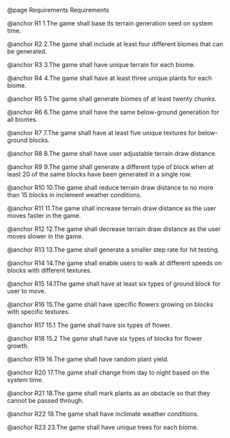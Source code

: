 @page Requirements Requirements

@anchor R1 1.The game shall base its terrain generation seed on system time.

@anchor R2 2.The game shall include at least four different biomes that can be generated.

@anchor R3 3.The game shall have unique terrain for each biome.

@anchor R4 4.The game shall have at least three unique plants for each biome.

@anchor R5 5.The game shall generate biomes of at least twenty chunks.

@anchor R6 6.The game shall have the same below-ground generation for all biomes.

@anchor R7 7.The game shall have at least five unique textures for below-ground blocks.

@anchor R8 8.The game shall have user adjustable terrain draw distance.

@anchor R9 9.The game shall generate a different type of block when at least 20 of the same blocks have been generated in a single row.

@anchor R10 10.The game shall reduce terrain draw distance to no more than 15 blocks in inclement weather conditions.

@anchor R11 11.The game shall increase terrain draw distance as the user moves faster in the game.

@anchor R12 12.The game shall decrease terrain draw distance as the user moves slower in the game.

@anchor R13 13.The game shall generate a smaller step rate for hit testing.

@anchor R14 14.The game shall enable users to walk at different speeds on blocks with different textures.

@anchor R15 14.1The game shall have at least six types of ground block for user to move.

@anchor R16 15.The game shall have specific flowers growing on blocks with specific textures.

@anchor R17 15.1 The game shall have six types of flower.

@anchor R18 15.2   The game shall have six types of blocks for flower growth.

@anchor R19 16.The game shall have random plant yield.

@anchor R20 17.The game shall change from day to night based on the system time.

@anchor R21 18.The game shall mark plants as an obstacle so that they cannot be passed through. 

@anchor R22 19.The game shall have inclimate weather conditions.

@anchor R23 23.The game shall have unique trees for each biome.
